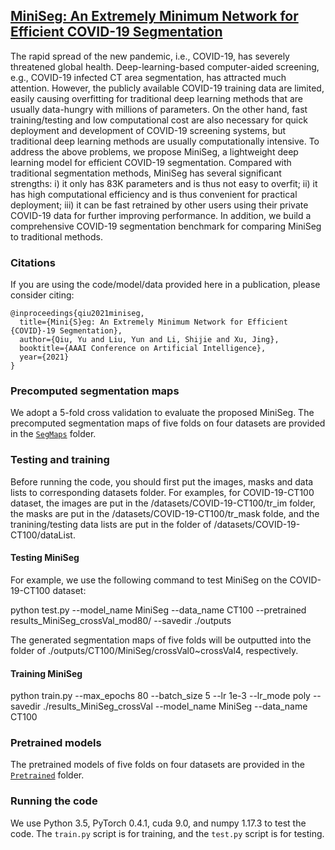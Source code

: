 ## [MiniSeg: An Extremely Minimum Network for Efficient COVID-19 Segmentation](https://yun-liu.github.io/papers/(AAAI'2021)MiniSeg%20-%20An%20Extremely%20Minimum%20Network%20for%20Efficient%20COVID-19%20Segmentation.pdf)

The rapid spread of the new pandemic, i.e., COVID-19, has severely threatened global health. Deep-learning-based computer-aided screening, e.g., COVID-19 infected CT area segmentation, has attracted much attention. However, the publicly available COVID-19 training data are limited, easily causing overfitting for traditional deep learning methods that are usually data-hungry with millions of parameters. On the other hand, fast training/testing and low computational cost are also necessary for quick deployment and development of COVID-19 screening systems, but traditional deep learning methods are usually computationally intensive. To address the above problems, we propose MiniSeg, a lightweight deep learning model for efficient COVID-19 segmentation. Compared with traditional segmentation methods, MiniSeg has several significant strengths: i) it only has 83K parameters and is thus not easy to overfit; ii) it has high computational efficiency and is thus convenient for practical deployment; iii) it can be fast retrained by other users using their private COVID-19 data for further improving performance. In addition, we build a comprehensive COVID-19 segmentation benchmark for comparing MiniSeg to traditional methods.

### Citations

If you are using the code/model/data provided here in a publication, please consider citing:

    @inproceedings{qiu2021miniseg,
      title={Mini{S}eg: An Extremely Minimum Network for Efficient {COVID}-19 Segmentation},
      author={Qiu, Yu and Liu, Yun and Li, Shijie and Xu, Jing},
      booktitle={AAAI Conference on Artificial Intelligence},
      year={2021}
    }

### Precomputed segmentation maps

We adopt a 5-fold cross validation to evaluate the proposed MiniSeg. The precomputed segmentation maps of five folds on four datasets are provided in the [`SegMaps`](https://github.com/yun-liu/MiniSeg/tree/master/SegMaps) folder.

### Testing and training

Before running the code, you should first put the images, masks and data lists to corresponding datasets folder. For examples, for COVID-19-CT100 dataset, the images are put in the /datasets/COVID-19-CT100/tr_im folder, the masks are put in the /datasets/COVID-19-CT100/tr_mask folde, and the tranining/testing data lists are put in the folder of /datasets/COVID-19-CT100/dataList.

#### Testing MiniSeg

For example, we use the following command to test MiniSeg on the COVID-19-CT100 dataset:

python test.py --model_name MiniSeg --data_name CT100 --pretrained results_MiniSeg_crossVal_mod80/ --savedir ./outputs

The generated segmentation maps of five folds will be outputted into the folder of ./outputs/CT100/MiniSeg/crossVal0~crossVal4, respectively.

#### Training MiniSeg

python train.py --max_epochs 80 --batch_size 5 --lr 1e-3 --lr_mode poly --savedir ./results_MiniSeg_crossVal --model_name MiniSeg --data_name CT100

### Pretrained models

The pretrained models of five folds on four datasets are provided in the [`Pretrained`](https://github.com/yun-liu/MiniSeg/tree/master/Pretrained) folder.

### Running the code

We use Python 3.5, PyTorch 0.4.1, cuda 9.0, and numpy 1.17.3 to test the code. The `train.py` script is for training, and the `test.py` script is for testing.
